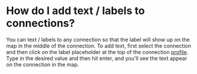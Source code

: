 # How do I add text / labels to connections?

You can text / labels to any connection so that the label will show up on the map in the middle of the connection. To add text, first select the connection and then click on the label placeholder at the top of the connection [profile](/guides/profiles.html). Type in the desired value and then hit enter, and you'll see the text appear on the connection in the map.
